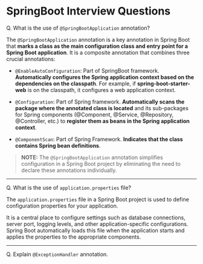 # SpringBoot Interview Questions

Q. What is the use of `@SpringBootApplication` annotation?

The `@SpringBootApplication` annotation is a key annotation in Spring Boot that **marks a class as the main configuration class and entry point for a Spring Boot application**. It is a composite annotation that combines three crucial annotations:

- `@EnableAutoConfiguration`: Part of SpringBoot framework. **Automatically configures the Spring application context based on the dependencies on the classpath**. For example, if **spring-boot-starter-web** is on the classpath, it configures a web application context.

- `@Configuration`: Part of Spring framework. **Automatically scans the package where the annotated class is located** and its sub-packages for Spring components (@Component, @Service, @Repository, @Controller, etc.) to **register them as beans in the Spring application context**.

- `@ComponentScan`: Part of Spring Framework. **Indicates that the class contains Spring bean definitions**.

> **NOTE:** The `@SpringBootApplication` annotation simplifies configuration in a Spring Boot project by eliminating the need to declare these annotations individually. 

---

Q. What is the use of `application.properties` file?

The `application.properties` file in a Spring Boot project is used to define configuration properties for your application. 

It is a central place to configure settings such as database connections, server port, logging levels, and other application-specific configurations. Spring Boot automatically loads this file when the application starts and applies the properties to the appropriate components.

---

Q. Explain `@ExceptionHandler` annotation.